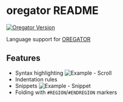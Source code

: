 # oregator README
[![Oregator Version](https://img.shields.io/badge/Oregator-V3.01.024-blue.svg)](https://www.casymir.com/de/download1/category/15-oregator-reportgenerator?download=28:oregator-handbuch)

Language support for [OREGATOR](https://www.opag.ch/index.php?option=com_gridbox&view=page&id=21&Itemid=382)

## Features

* Syntax highlighting
![Example - Scroll](https://i.imgur.com/s4mCW1a.gif)
* Indentation rules
* Snippets
![Example - Snippet](https://i.imgur.com/6srmWSk.gif)
* Folding with `#REGION`/`#ENDREGION` markers